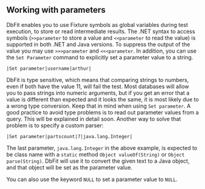 ## Working with parameters

DbFit enables you to use Fixture symbols as global variables during test execution, to store or read intermediate results. The .NET syntax to access symbols (`>>parameter` to store a value and `<<parameter` to read the value) is supported in both .NET and Java versions. To suppress the output of the value you may use `>>>parameter` and `<<<parameter`. In addition, you can use the `Set Parameter` command to explicitly set a parameter value to a string.

    |Set parameter|username|arthur|

DbFit is type sensitive, which means that comparing strings to numbers, even if both have the value 11, will fail the test. Most databases will allow you to pass strings into numeric arguments, but if you get an error that a value is different than expected and it looks the same, it is most likely due to a wrong type conversion. Keep that in mind when using `Set parameter`. A good practice to avoid type problems is to read out parameter values from a query. This will be explained in detail soon. Another way to solve that problem is to specify a custom parser:

    |Set parameter|partscount|7|java.lang.Integer|

The last parameter, `java.lang.Integer` in the above example, is expected to be class name with a `static` method `Object valueOf(String)` or `Object parse(String)`. DbFit will use it to convert the given text to a Java object, and that object will be set as the parameter value.

You can also use the keyword `NULL` to set a parameter value to `NULL`.
